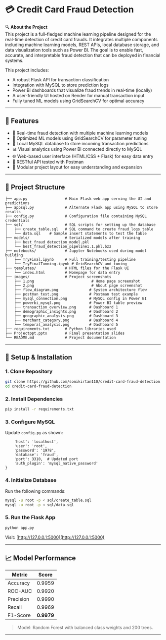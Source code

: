 # 💳 Credit Card Fraud Detection

🔍 **About the Project**  
This project is a full-fledged machine learning pipeline designed for the real-time detection of credit card frauds. It integrates multiple components including machine learning models, REST APIs, local database storage, and data visualization tools such as Power BI. The goal is to enable fast, accurate, and interpretable fraud detection that can be deployed in financial systems.

This project includes:
- A robust Flask API for transaction classification
- Integration with MySQL to store prediction logs
- Power BI dashboards that visualize fraud trends in real-time (locally)
- A user-friendly UI hosted on Render for manual transaction input
- Fully tuned ML models using GridSearchCV for optimal accuracy

---

## 🚀 Features

- 🔗 Real-time fraud detection with multiple machine learning models
- 🧠 Optimized ML models using GridSearchCV for parameter tuning
- 💾 Local MySQL database to store incoming transaction predictions
- 📊 Visual analytics using Power BI connected directly to MySQL
- 🌐 Web-based user interface (HTML/CSS + Flask) for easy data entry
- 📮 RESTful API tested with Postman
- 📁 Modular project layout for easy understanding and expansion

---

## 📁 Project Structure

```credit-card-fraud-detection/
├── app.py                 # Main Flask web app serving the UI and predictions
├── appsql.py              # Alternate Flask app using MySQL to store results
├── config.py              # Configuration file containing MySQL credentials
├── sql/                   # SQL scripts for setting up the database
│   ├── create_table.sql   # SQL command to create fraud_logs table
│   └── data.sql    # Sample insert statements to test the table
├── models/                # Serialized models after training
│   ├── best_fraud_detection_model.pkl
│   └── best_fraud_detection_pipeline1.1.pkl.bz2
├── notebooks/             # Jupyter Notebooks used during model building
│   ├── TryFinal.ipynb     # Full training/testing pipeline
│   └── TryFinalTunning.ipynb # GridSearchCV and tuning
├── templates/             # HTML files for the Flask UI
│   └── index.html         # Homepage for data entry
├── images/                # Project screenshots
│   ├── 1.png                          # Home page screenshot
│   ├── 2.png                          # About page screenshot
│   ├── flow_diagram.png              # System architecture flow
│   ├── postman_test.png              # Postman test example
│   ├── mysql_connection.png          # MySQL config in Power BI
│   ├── powerbi_mysql.png             # Power BI table preview
│   ├── transaction_overview.png      # Dashboard 1
│   ├── demographic_insights.png      # Dashboard 2
│   ├── geographic_analysis.png       # Dashboard 3
│   ├── merchant_category.png         # Dashboard 4
│   └── temporal_analysis.png         # Dashboard 5
├── requirements.txt       # Python libraries used
├── Projectppt.pptx        # Final presentation slides
└── README.md              # Project documentation

```

---

## 🔧 Setup & Installation

### 1. Clone Repository
```bash
git clone https://github.com/sonikirtan110/credit-card-fraud-detection.git
cd credit-card-fraud-detection
```

### 2. Install Dependencies
```bash
pip install -r requirements.txt
```

### 3. Configure MySQL
Update `config.py` as shown:
```pythonDB_CONFIG = {
    'host': 'localhost',
    'user': 'root',
    'password': '1978',
    'database': 'fraud',
    'port': 3310,  # Updated port
    'auth_plugin': 'mysql_native_password'
}
```

### 4. Initialize Database
Run the following commands:
```bash
mysql -u root -p < sql/create_table.sql
mysql -u root -p < sql/data.sql
```

### 5. Run the Flask App
```bash
python app.py
```
Visit: [http://127.0.0.1:5000](http://127.0.0.1:5000)

---
## 📈 Model Performance

| Metric      | Score    |
|-------------|----------|
| Accuracy    | 0.9959   |
| ROC-AUC     | 0.9920   |
| Precision   | 0.9990   |
| Recall      | 0.9969   |
| F1-Score    | **0.9979** |

> Model: Random Forest with balanced class weights and 200 trees.

---
